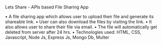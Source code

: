 Lets Share - APIs based File Sharing App

•	A file sharing app which allows user to upload their file and generate its shareable link.
•	User can also download the files by visiting the link.
•	It also allows user to share their file via email.
•	The file will automatically get deleted from server after 24 hrs.
•	Technologies used: HTML, CSS, Javascript, Node Js, Express Js, Mongo Db, Multer
